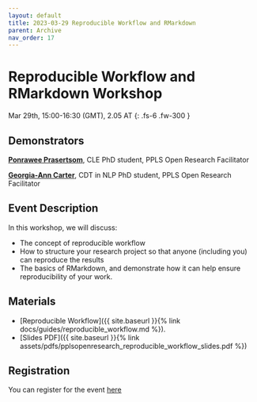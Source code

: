 ```yaml
---
layout: default
title: 2023-03-29 Reproducible Workflow and RMarkdown
parent: Archive
nav_order: 17
---
```


# Reproducible Workflow and RMarkdown Workshop

Mar 29th, 15:00-16:30 (GMT), 2.05 AT
{: .fs-6 .fw-300 }

## Demonstrators

[**Ponrawee Prasertsom**](https://ponraw.ee/), CLE PhD student, PPLS Open Research Facilitator

[**Georgia-Ann Carter**](https://gacarter.github.io/), CDT in NLP PhD student, PPLS Open Research Facilitator

## Event Description

In this workshop, we will discuss:

* The concept of reproducible workflow
* How to structure your research project so that anyone (including you) can reproduce the results
* The basics of RMarkdown, and demonstrate how it can help ensure reproducibility of your work. 

## Materials

- [Reproducible Workflow]({{ site.baseurl }}{% link docs/guides/reproducible_workflow.md %}).
- [Slides PDF]({{ site.baseurl }}{% link assets/pdfs/pplsopenresearch_reproducible_workflow_slides.pdf %})

## Registration
You can register for the event [here](https://www.eventbrite.co.uk/e/ppls-open-research-reproducible-workflow-and-rmarkdown-workshop-tickets-592275470877)
